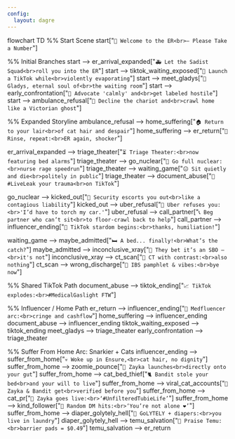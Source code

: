 ```yaml
---
config:
  layout: dagre
---
```

flowchart TD
  %% Start Scene
  start["`🧨 Welcome to the ER<br>— Please Take a Number`"]

  %% Initial Branches
  start --> er_arrival_expanded["`🚑 Let the Sadist Squad<br>roll you into the ER`"]
  start --> tiktok_waiting_exposed["`📱 Launch a TikTok while<br>violently evaporating`"]
  start --> meet_gladys["`🧓 Gladys, eternal soul of<br>the waiting room`"]
  start --> early_confrontation["`📢 Advocate 'calmly' and<br>get labeled hostile`"]
  start --> ambulance_refusal["`🚪 Decline the chariot and<br>crawl home like a Victorian ghost`"]

  %% Expanded Storyline
  ambulance_refusal --> home_suffering["`🏠 Return to your lair<br>of cat hair and despair`"]
  home_suffering --> er_return["`🔁 Rinse, repeat:<br>ER again, shocker`"]

  er_arrival_expanded --> triage_theater["`⏳ Triage Theater:<br>now featuring bed alarms`"]
  triage_theater --> go_nuclear["`🧨 Go full nuclear:<br>nurse rage speedrun`"]
  triage_theater --> waiting_game["`😐 Sit quietly and die<br>politely in public`"]
  triage_theater --> document_abuse["`📱 #LiveLeak your trauma<br>on TikTok`"]

  go_nuclear --> kicked_out["`👣 Security escorts you out<br>like a contagious liability`"]
  kicked_out --> uber_refusal["`🚫 Uber refuses you:<br>'I’d have to torch my car.'`"]
  uber_refusal --> call_partner["`📞 Beg partner who can’t sit<br>to floor-crawl back to help`"]
  call_partner --> influencer_ending["`📸 TikTok stardom begins:<br>thanks, humiliation!`"]

  waiting_game --> maybe_admitted["`🛏️ A bed... finally!<br>What’s the catch?`"]
  maybe_admitted --> inconclusive_xray["`📸 They bet it’s an SBO —<br>it's not`"]
  inconclusive_xray --> ct_scan["`🧪 CT with contrast:<br>also nothing`"]
  ct_scan --> wrong_discharge["`📝 IBS pamphlet & vibes:<br>bye now`"]

  %% Shared TikTok Path
  document_abuse --> tiktok_ending["`📈 TikTok explodes:<br>#MedicalGaslight FTW`"]

  %% Influencer / Home Path
  er_return --> influencer_ending["`📸 Medfluencer arc:<br>cringe and cashflow`"]
  home_suffering --> influencer_ending
  document_abuse --> influencer_ending
  tiktok_waiting_exposed --> tiktok_ending
  meet_gladys --> triage_theater
  early_confrontation --> triage_theater

  %% Suffer From Home Arc: Snarkier + Cats
  influencer_ending --> suffer_from_home["`💀 Woke up in Ensure,<br>cat hair, no dignity`"]
  suffer_from_home --> zoomie_pounce["`🐾 Zayka launches<br>directly onto your gut`"]
  suffer_from_home --> cat_bed_thief["`🐈 Bandit stole your bed<br>and your will to live`"]
  suffer_from_home --> viral_cat_accounts["`📲 Zayka & Bandit get<br>verified before you`"]
  suffer_from_home --> cat_pr["`📣 Zayka goes live:<br>‘#UnfilteredTubieLife’`"]
  suffer_from_home --> kind_follower["`💬 Random DM hits:<br>‘You’re not alone ❤️’`"]
  suffer_from_home --> diaper_golytely_hell["`🧺 GoLYTELY + diapers:<br>you live in laundry`"]
  diaper_golytely_hell --> temu_salvation["`🛒 Praise Temu:<br>barrier pads = $0.49`"]
  temu_salvation --> er_return

